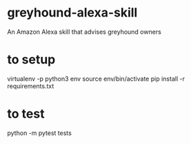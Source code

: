 # greyhound-alexa-skill
An Amazon Alexa skill that advises greyhound owners

# to setup
virtualenv -p python3 env
source env/bin/activate
pip install -r requirements.txt

# to test
python -m pytest tests
